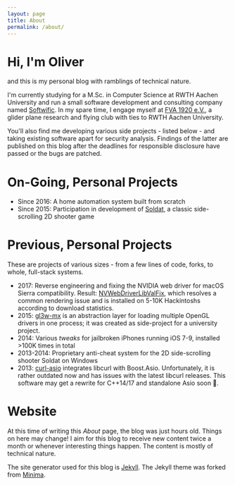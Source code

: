 ```yaml
---
layout: page
title: About
permalink: /about/
---
```


# Hi, I'm Oliver

and this is my personal blog with ramblings of technical nature.

I'm currently studying for a M.Sc. in Computer Science at RWTH Aachen University
and run a small software development and consulting company named
<a href="https://softwific.com">Softwific</a>. In my spare time, I engage myself at
<a href="http://www.fva.rwth-aachen.de/">FVA 1920 e.V.</a>, a glider plane research and flying club
with ties to RWTH Aachen University.

You'll also find me developing various side projects - listed below - and taking existing software
apart for security analysis. Findings of the latter are published on this blog after the deadlines
for responsible disclosure have passed or the bugs are patched.

# On-Going, Personal Projects

* Since 2016: A home automation system built from scratch
* Since 2015: Participation in development of <a href="https://soldat.pl/en/">Soldat</a>, a
  classic side-scrolling 2D shooter game

# Previous, Personal Projects

These are projects of various sizes - from a few lines of code, forks, to whole, full-stack systems.

* 2017: Reverse engineering and fixing the NVIDIA web driver for macOS Sierra compatibility. Result:
  [NVWebDriverLibValFix](https://github.com/mologie/NVWebDriverLibValFix), which resolves a common
  rendering issue and is installed on 5-10K Hackintoshs according to download statistics.
* 2015: [gl3w-mx](https://github.com/mologie/gl3w-mx) is an abstraction layer for loading multiple
  OpenGL drivers in one process; it was created as side-project for a university project.
* 2014: Various <i>tweaks</i> for jailbroken iPhones running iOS 7-9, installed &gt;100K times in total
* 2013-2014: Proprietary anti-cheat system for the 2D side-scrolling shooter Soldat on Windows
* 2013: [curl-asio](https://github.com/mologie/curl-asio) integrates libcurl with Boost.Asio.
  Unfortunately, it is rather outdated now and has issues with the latest libcurl releases.
  This software may get a rewrite for C++14/17 and standalone Asio soon 🎉.

# Website

At this time of writing this <i>About</i> page, the blog was just hours old. Things on here may
change! I aim for this blog to receive new content twice a month or whenever interesting things
happen. The content is mostly of technical nature.

The site generator used for this blog is [Jekyll](https://github.com/jekyll/jekyll).
The Jekyll theme was forked from [Minima](https://github.com/jekyll/minima).

